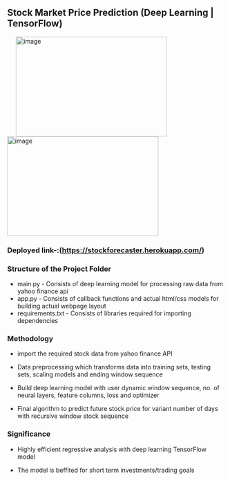 
## Stock Market Price Prediction (Deep Learning | TensorFlow)

<p float="center">
<img width="350" height="230" hspace='20' alt="image" src="https://user-images.githubusercontent.com/79760252/189542375-e0d4a9a9-32f0-4774-a9de-5e6b21da439d.png"><img width="350" height="230" alt="image" src="https://user-images.githubusercontent.com/79760252/189542434-d7afa9a9-1f83-4d26-8c8d-b8dd3262eea7.png">
</p>


### Deployed link-:(https://stockforecaster.herokuapp.com/)



### Structure of the Project Folder
- main.py - Consists of deep learning model for processing raw data from yahoo finance api
- app.py - Consists of callback functions and actual html/css models for building actual webpage layout
- requirements.txt - Consists of libraries required for importing dependencies 


### Methodology

- import the required stock data from yahoo finance API

- Data preprocessing which transforms data into training sets, testing sets, scaling  models and ending window sequence

- Build deep learning model with user dynamic window sequence, no. of neural layers, feature columns, loss and optimizer 

- Final algorithm to predict future stock price for variant number of days with recursive window stock sequence 

### Significance

- Highly efficient regressive analysis with deep learning TensorFlow model

- The model is beffited for short term investments/trading  goals


